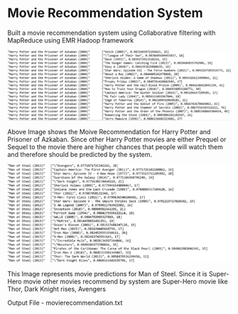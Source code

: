 # Movie Recommendation System

Built a movie recommendation system using Collaborative filtering with MapReduce using EMR Hadoop framework

![](https://raw.githubusercontent.com/Manandedhia/Movie-Recommendation-System/master/Recommend%201.JPG)

Above Image shows the Moive Recommendation for Harry Potter and Prisoner of Azkaban. Since other Harry Potter movies are either Prequel
or Sequel to the movie there are higher chances that people will watch them and therefore should be predicted by the system.

![](https://raw.githubusercontent.com/Manandedhia/Movie-Recommendation-System/master/recommend2.JPG)

This Image represents movie predictions for Man of Steel. Since it is Super-Hero movie other movies recommend by system are Super-Hero 
movie like Thor, Dark Knight rises, Avengers

Output File - movierecommendation.txt
